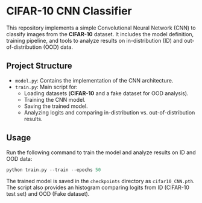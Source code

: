 # CIFAR-10 CNN Classifier

This repository implements a simple Convolutional Neural Network (CNN) to classify images from the **CIFAR-10** dataset. It includes the model definition, training pipeline, and tools to analyze results on in-distribution (ID) and out-of-distribution (OOD) data.

## Project Structure

- `model.py`: Contains the implementation of the CNN architecture.
- `train.py`: Main script for:
  - Loading datasets (**CIFAR-10** and a fake dataset for OOD analysis).
  - Training the CNN model.
  - Saving the trained model.
  - Analyzing logits and comparing in-distribution vs. out-of-distribution results.

## Usage
Run the following command to train the model and analyze results on ID and OOD data:

```python
python train.py --train --epochs 50
```
The trained model is saved in the `checkpoints` directory as `cifar10_CNN.pth`.
The script also provides an histogram comparing logits from ID (CIFAR-10 test set) and OOD (Fake dataset).
